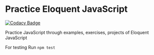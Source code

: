 # Practice Eloquent JavaScript

[![Codacy Badge](https://api.codacy.com/project/badge/Grade/f98d6d7c363b4434b0c11a70f714ae87)](https://app.codacy.com/gh/NarothamSai/practice-eloquent-javascript?utm_source=github.com&utm_medium=referral&utm_content=NarothamSai/practice-eloquent-javascript&utm_campaign=Badge_Grade)

Practice JavaScript through examples, exercises, projects of Eloquent JavaScript

For testing Run
`npm test`
